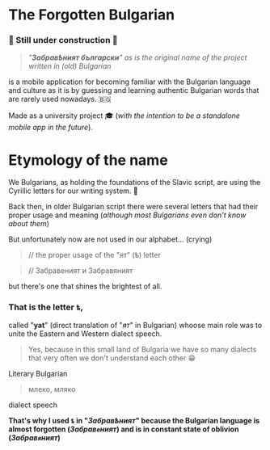 # The Forgotten Bulgarian 

### 🚧 Still under construction 🚧

> _"**Забравѣният български**" as is the original name of the project written in (old) Bulgarian_

is a mobile application for becoming familiar
with the Bulgarian language and culture as it is by guessing and learning authentic Bulgarian words that are rarely used nowadays. 🇧🇬

Made as a university project 🎓 (_with the intention to be a standalone mobile app in the future_).

# Еtymology of the name
We Bulgarians, as holding the foundations of the Slavic script, are using the Cyrillic letters for our writing system. 📜

Back then, in older Bulgarian script there were several letters that had their proper usage and meaning (_although most Bulgarians even don't know about them_)

But unfortunately now are not used in our alphabet... (crying)



> // the proper usage of the "ят" (ѣ) letter

> // Забравеният и Забравяният

but there's one that shines the brightest of all.

### That is the letter `ѣ`,
called "**yat**" (direct translation of "_ят_" in Bulgarian) whoose main role was to unite the Eastern and Western dialect speech.
> Yes, because in this small land of Bulgaria we have so many dialects that very often we don't understand each other 😁

Literary Bulgarian
> млеко, мляко

dialect speech

**That's why I used **`ѣ`** in "_Забравѣният_" because the Bulgarian language is almost forgotten (_Забрав`е`ният_) and is in constant state of oblivion (_Забрав`я`ният_)**